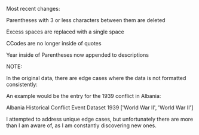 Most recent changes:

Parentheses with 3 or less characters between them are deleted

Excess spaces are replaced with a single space

CCodes are no longer inside of quotes

Year inside of Parentheses now appended to descriptions

NOTE:

In the original data, there are edge cases where the data is not formatted consistently:

An example would be the entry for the 1939 conflict in Albania:

Albania	Historical Conflict Event Dataset	1939 ['World War II', 'World War II']

I attempted to address unique edge cases, but unfortunately there are more than I am aware of, as I am constantly discovering new ones.
